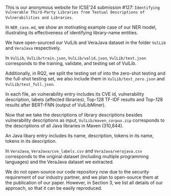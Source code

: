 This is our anonymous website for ICSE'24 submission #127: `Identifying Vulnerable Third-Party Libraries from Textual Descriptions of Vulnerabilities and Libraries`.

In `NER_case.md`, we show an motivating example case of our NER model, illustrating its effectiveness of identifying library-name entities.

We have open-sourced our VulLib and VeraJava dataset in the folder `VulLib` and `VeraJava` respectively.

In `VulLib`, `VulLib/train.json`, `VulLib/valid.json`, `VulLib/test.json` corresponds to the training, validate, and testing set of VulLib.

Additionally, in RQ2, we split the testing set of into the zero-shot testing and the full-shot testing set, we also include them in `VulLib/test_zero.json` and `VulLib/test_full.json`.

In each file, an vulnerability entry includes its CVE id, vulnerability description, labels (affected libraries), Top-128 TF-IDF results and Top-128 results after BERT-FNN (output of VulLibMiner).

Now that we take the descriptions of library descriptions besides vulnerability descriptions as input, `VulLib/maven_corpus.zip` corresponds to the descriptions of all Java libraries in Maven (310,844).

An Java libary entry includes its name, description, tokens in its name, tokens in its description.

In `VeraJava`, `VeraJava/cve_labels.csv` and `VeraJava/verajava.csv` corresponds to the original dataset (including multiple programming languages) and the VeraJava dataset we extracted.

We do not open-source our code repository now due to the security requirement of our industry partner, and we plan to open-source them at the publication of our paper.
However, in Section 3, we list all details of our approach, so that it can be easily reproduced.